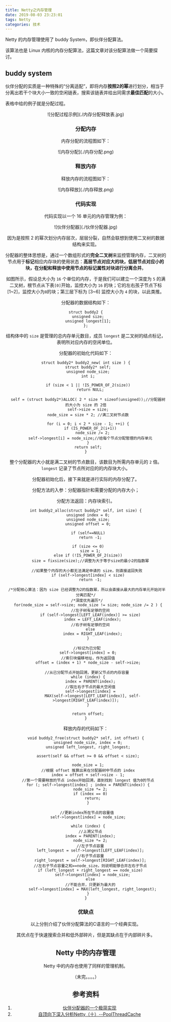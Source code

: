 ```yaml
---
title: Netty之内存管理
date: 2019-08-03 23:23:01
tags: Netty
categories: 技术
---
```


Netty 的内存管理使用了 buddy System，即伙伴分配算法。

该算法也是 Linux 内核的内存分配算法，这篇文章对该分配算法做一个简要探讨。

<!--more-->

## buddy system

伙伴分配的实质是一种特殊的“分离适配”，即将内存**按照2的幂**进行划分，相当于分离出若干个块大小一致的空闲链表，搜索该链表并给出同需求**最佳匹配**的大小。

表格中给的例子就是分配过程。

<div align=center>![分配过程示例](./内存分配释放表.jpg)

### 分配内存

内存分配的流程图如下：

<div align=center>![内存分配](./内存分配.png)

### 释放内存

释放内存的流程图如下：

<div align=center>![内存释放](./内存释放.png)

### 代码实现

代码实现以一个 16 单元的内存管理为例：

<div align=center>![伙伴分配器](./伙伴分配器.jpg)

因为是按照 2 的幂次划分内存层次，层层分裂，自然会联想到使用二叉树的数据结构来实现。

分配器的整体思想是，通过一个数组形式的**完全二叉树**来监控管理内存，二叉树的节点用于**标记**相应内存块的使用状态：**高层节点对应大的块，低层节点对应小的块，在分配和释放中使用节点的标记属性对块进行分离合并**。

如图所示，假设总大小为 `16` 个单位的内存，于是我们可以建立一个深度为 `5` 的满二叉树，根节点从下表`[0]`开始，监控大小为 `16` 的块；它的左右孩子节点下标[1~2]，监控大小为`8`的块；第三层下标为 [3~6] 监控大小为 `4` 的块，以此类推。

分配器的数据结构如下：

```
struct buddy2 {
  unsigned size;
  unsigned longest[1];
};
```

结构体中的 `size` 是管理的总内存单元数目，成员 `longest` 是二叉树的结点标记，表明所对应内存的空闲单位。

分配器的初始化代码如下：

```
struct buddy2* buddy2_new( int size ) {
  struct buddy2* self;
  unsigned node_size;
  int i;
 
  if (size < 1 || !IS_POWER_OF_2(size))
    return NULL;
 
  self = (struct buddy2*)ALLOC( 2 * size * sizeof(unsigned));//分配器树的大小为 size 的 2倍
  self->size = size;
  node_size = size * 2; //满二叉树节点数
 
  for (i = 0; i < 2 * size - 1; ++i) {
    if (IS_POWER_OF_2(i+1))
      node_size /= 2;
    self->longest[i] = node_size;//给每个节点分配管理的内存单元
  }
  return self;
}
```

整个分配器的大小就是满二叉树的节点数目，该数目为所需内存单元的 `2` 倍。`longest` 记录了节点所对应的的内存块大小。

分配器初始化后，接下来就是进行实际的内存分配了。

分配方法的入参：分配器指针和需要分配的内存大小；

分配方法返回：内存块索引。

```
int buddy2_alloc(struct buddy2* self, int size) {
  unsigned index = 0;
  unsigned node_size;
  unsigned offset = 0;
 
  if (self==NULL)
    return -1;
 
  if (size <= 0)
    size = 1;
  else if (!IS_POWER_OF_2(size))
    size = fixsize(size);//调整为大于等于size的最小2的指数幂
 
 //如果整个内存的大小都无法满足申请的 size，则直接返回失败
  if (self->longest[index] < size)
    return -1;
 
 /*分配核心算法：因为 size 已经调整为2的指数幂，所以会直接从最大的内存单元开始对半分离匹配*/
 /*深度优先遍历*/
  for(node_size = self->size; node_size != size; node_size /= 2 ) {
  	//左子树有足够的空间
    if (self->longest[LEFT_LEAF(index)] >= size)
      index = LEFT_LEAF(index);
    //右子树有足够的空间
    else
      index = RIGHT_LEAF(index);
  }
 
 //标记为已分配
  self->longest[index] = 0;
  //索引块偏移地址，作为返回值
  offset = (index + 1) * node_size - self->size;
 
 //从已分配节点开始回溯，更新父节点的内存容量
  while (index) {
    index = PARENT(index);
    //取左右子节点的最大空闲值
    self->longest[index] =
      MAX(self->longest[LEFT_LEAF(index)], self->longest[RIGHT_LEAF(index)]);
  }
 
  return offset;
}
```

释放内存的代码如下：

```
void buddy2_free(struct buddy2* self, int offset) {
  unsigned node_size, index = 0;
  unsigned left_longest, right_longest;
 
  assert(self && offset >= 0 && offset < size);
 
  node_size = 1;
  //根据 offset 推算出来在分配器树中节点的 index
  index = offset + self->size - 1;
  //第一个需要释放的节点 index开始回溯，直到找到 longest 值为0的节点
  for (; self->longest[index] ; index = PARENT(index)) {
    node_size *= 2;
    if (index == 0)
      return;
  }
 
 //更新index所在节点的容量值
  self->longest[index] = node_size;
 
  while (index) {
  	//上溯父节点
    index = PARENT(index);
    node_size *= 2;
	//左子节点容量
    left_longest = self->longest[LEFT_LEAF(index)];
    //右子节点容量
    right_longest = self->longest[RIGHT_LEAF(index)];
 	//左右子节点容量之和==node_size，则说明能够合并左右子节点
    if (left_longest + right_longest == node_size)
      self->longest[index] = node_size;
    else
    //不能合并，只更新为最大的
      self->longest[index] = MAX(left_longest, right_longest);
  }
}
```

### 优缺点

以上分别介绍了伙伴分配算法的C语言的一个经典实现。

其优点在于快速搜索合并和低外部碎片，但是其缺点在于内部碎片多。



## Netty 中的内存管理

Netty 中的内存也使用了同样的管理机制。





（未完。。。。）

## 参考资料

1. [伙伴分配器的一个极简实现](https://coolshell.cn/articles/10427.html)
2. [自顶向下深入分析Netty（十）--PoolThreadCache](https://www.jianshu.com/p/9177b7dabd37)

